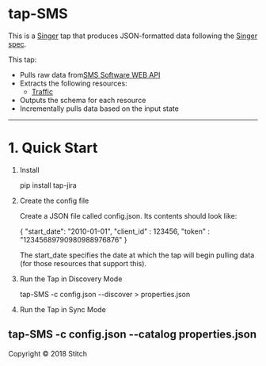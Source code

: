 # tap-SMS

This is a [Singer](https://singer.io) tap that produces JSON-formatted data
following the [Singer
spec](https://github.com/singer-io/getting-started/blob/master/SPEC.md).

This tap:

- Pulls raw data from[SMS Software WEB API](https://storetraffic.com/)
- Extracts the following resources:
  - [Traffic](http://help.storetraffic.com/tmas-manage-locations-web-api?from_search=22892211)
- Outputs the schema for each resource
- Incrementally pulls data based on the input state

---

# 1. Quick Start

1. Install

	pip install tap-jira

2. Create the config file

	Create a JSON file called config.json. Its contents should look like:

 	{
    	 "start_date": "2010-01-01",
     	 "client_id" : 123456,
         "token" : "12345689790980988976876"
 	}
 	
 	The start_date specifies the date at which the tap will begin pulling data (for those resources that support this).

3. Run the Tap in Discovery Mode

    tap-SMS -c config.json --discover > properties.json

4. Run the Tap in Sync Mode

tap-SMS -c config.json --catalog properties.json
---

Copyright &copy; 2018 Stitch

